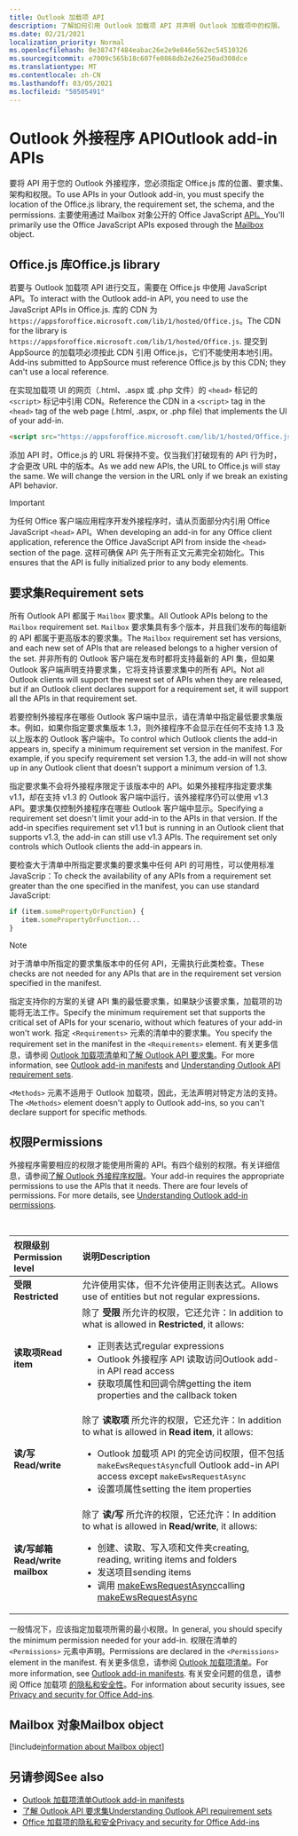 ```yaml
---
title: Outlook 加载项 API
description: 了解如何引用 Outlook 加载项 API 并声明 Outlook 加载项中的权限。
ms.date: 02/21/2021
localization_priority: Normal
ms.openlocfilehash: 0e38747f484eabac26e2e9e846e562ec54510326
ms.sourcegitcommit: e7009c565b18c607fe0868db2e26e250ad308dce
ms.translationtype: MT
ms.contentlocale: zh-CN
ms.lasthandoff: 03/05/2021
ms.locfileid: "50505491"
---
```

# <a name="outlook-add-in-apis"></a><span data-ttu-id="d9deb-103">Outlook 外接程序 API</span><span class="sxs-lookup"><span data-stu-id="d9deb-103">Outlook add-in APIs</span></span>

<span data-ttu-id="d9deb-104">要将 API 用于您的 Outlook 外接程序，您必须指定 Office.js 库的位置、要求集、架构和权限。</span><span class="sxs-lookup"><span data-stu-id="d9deb-104">To use APIs in your Outlook add-in, you must specify the location of the Office.js library, the requirement set, the schema, and the permissions.</span></span> <span data-ttu-id="d9deb-105">主要使用通过 Mailbox 对象公开的 Office JavaScript [API。](#mailbox-object)</span><span class="sxs-lookup"><span data-stu-id="d9deb-105">You'll primarily use the Office JavaScript APIs exposed through the [Mailbox](#mailbox-object) object.</span></span>

## <a name="officejs-library"></a><span data-ttu-id="d9deb-106">Office.js 库</span><span class="sxs-lookup"><span data-stu-id="d9deb-106">Office.js library</span></span>

<span data-ttu-id="d9deb-107">若要与 Outlook 加载项 API 进行交互，需要在 Office.js 中使用 JavaScript API。</span><span class="sxs-lookup"><span data-stu-id="d9deb-107">To interact with the Outlook add-in API, you need to use the JavaScript APIs in Office.js.</span></span> <span data-ttu-id="d9deb-108">库的 CDN 为 `https://appsforoffice.microsoft.com/lib/1/hosted/Office.js`。</span><span class="sxs-lookup"><span data-stu-id="d9deb-108">The CDN for the library is `https://appsforoffice.microsoft.com/lib/1/hosted/Office.js`.</span></span> <span data-ttu-id="d9deb-109">提交到 AppSource 的加载项必须按此 CDN 引用 Office.js，它们不能使用本地引用。</span><span class="sxs-lookup"><span data-stu-id="d9deb-109">Add-ins submitted to AppSource must reference Office.js by this CDN; they can't use a local reference.</span></span>

<span data-ttu-id="d9deb-110">在实现加载项 UI 的网页（.html、.aspx 或 .php 文件）的 `<head>` 标记的 `<script>` 标记中引用 CDN。</span><span class="sxs-lookup"><span data-stu-id="d9deb-110">Reference the CDN in a `<script>` tag in the `<head>` tag of the web page (.html, .aspx, or .php file) that implements the UI of your add-in.</span></span>

```HTML
<script src="https://appsforoffice.microsoft.com/lib/1/hosted/Office.js" type="text/javascript"></script>
```
<span data-ttu-id="d9deb-p103">添加 API 时，Office.js 的 URL 将保持不变。仅当我们打破现有的 API 行为时，才会更改 URL 中的版本。</span><span class="sxs-lookup"><span data-stu-id="d9deb-p103">As we add new APIs, the URL to Office.js will stay the same. We will change the version in the URL only if we break an existing API behavior.</span></span>

> [!IMPORTANT]
> <span data-ttu-id="d9deb-113">为任何 Office 客户端应用程序开发外接程序时，请从页面部分内引用 Office JavaScript `<head>` API。</span><span class="sxs-lookup"><span data-stu-id="d9deb-113">When developing an add-in for any Office client application, reference the Office JavaScript API from inside the `<head>` section of the page.</span></span> <span data-ttu-id="d9deb-114">这样可确保 API 先于所有正文元素完全初始化。</span><span class="sxs-lookup"><span data-stu-id="d9deb-114">This ensures that the API is fully initialized prior to any body elements.</span></span>

## <a name="requirement-sets"></a><span data-ttu-id="d9deb-115">要求集</span><span class="sxs-lookup"><span data-stu-id="d9deb-115">Requirement sets</span></span>

<span data-ttu-id="d9deb-116">所有 Outlook API 都属于 `Mailbox` 要求集。</span><span class="sxs-lookup"><span data-stu-id="d9deb-116">All Outlook APIs belong to the `Mailbox` requirement set.</span></span> <span data-ttu-id="d9deb-117">`Mailbox` 要求集具有多个版本，并且我们发布的每组新的 API 都属于更高版本的要求集。</span><span class="sxs-lookup"><span data-stu-id="d9deb-117">The `Mailbox` requirement set has versions, and each new set of APIs that are released belongs to a higher version of the set.</span></span> <span data-ttu-id="d9deb-118">并非所有的 Outlook 客户端在发布时都将支持最新的 API 集，但如果 Outlook 客户端声明支持要求集，它将支持该要求集中的所有 API。</span><span class="sxs-lookup"><span data-stu-id="d9deb-118">Not all Outlook clients will support the newest set of APIs when they are released, but if an Outlook client declares support for a requirement set, it will support all the APIs in that requirement set.</span></span>

<span data-ttu-id="d9deb-p106">若要控制外接程序在哪些 Outlook 客户端中显示，请在清单中指定最低要求集版本。例如，如果你指定要求集版本 1.3，则外接程序不会显示在任何不支持 1.3 及以上版本的 Outlook 客户端中。</span><span class="sxs-lookup"><span data-stu-id="d9deb-p106">To control which Outlook clients the add-in appears in, specify a minimum requirement set version in the manifest. For example, if you specify requirement set version 1.3, the add-in will not show up in any Outlook client that doesn't support a minimum version of 1.3.</span></span>

<span data-ttu-id="d9deb-p107">指定要求集不会将外接程序限定于该版本中的 API。如果外接程序指定要求集 v1.1，却在支持 v1.3 的 Outlook 客户端中运行，该外接程序仍可以使用 v1.3 API。要求集仅控制外接程序在哪些 Outlook 客户端中显示。</span><span class="sxs-lookup"><span data-stu-id="d9deb-p107">Specifying a requirement set doesn't limit your add-in to the APIs in that version. If the add-in specifies requirement set v1.1 but is running in an Outlook client that supports v1.3, the add-in can still use v1.3 APIs. The requirement set only controls which Outlook clients the add-in appears in.</span></span>

<span data-ttu-id="d9deb-124">要检查大于清单中所指定要求集的要求集中任何 API 的可用性，可以使用标准 JavaScrip：</span><span class="sxs-lookup"><span data-stu-id="d9deb-124">To check the availability of any APIs from a requirement set greater than the one specified in the manifest, you can use standard JavaScript:</span></span>

```js
if (item.somePropertyOrFunction) {
   item.somePropertyOrFunction...  
}
```

> [!NOTE]
> <span data-ttu-id="d9deb-125">对于清单中所指定的要求集版本中的任何 API，无需执行此类检查。</span><span class="sxs-lookup"><span data-stu-id="d9deb-125">These checks are not needed for any APIs that are in the requirement set version specified in the manifest.</span></span>

<span data-ttu-id="d9deb-126">指定支持你的方案的关键 API 集的最低要求集，如果缺少该要求集，加载项的功能将无法工作。</span><span class="sxs-lookup"><span data-stu-id="d9deb-126">Specify the minimum requirement set that supports the critical set of APIs for your scenario, without which features of your add-in won't work.</span></span> <span data-ttu-id="d9deb-127">指定 `<Requirements>` 元素的清单中的要求集。</span><span class="sxs-lookup"><span data-stu-id="d9deb-127">You specify the requirement set in the manifest in the `<Requirements>` element.</span></span> <span data-ttu-id="d9deb-128">有关更多信息，请参阅 [Outlook 加载项清单](manifests.md)和[了解 Outlook API 要求集](../reference/requirement-sets/outlook-api-requirement-sets.md)。</span><span class="sxs-lookup"><span data-stu-id="d9deb-128">For more information, see [Outlook add-in manifests](manifests.md) and [Understanding Outlook API requirement sets](../reference/requirement-sets/outlook-api-requirement-sets.md).</span></span>

<span data-ttu-id="d9deb-129">`<Methods>` 元素不适用于 Outlook 加载项，因此，无法声明对特定方法的支持。</span><span class="sxs-lookup"><span data-stu-id="d9deb-129">The `<Methods>` element doesn't apply to Outlook add-ins, so you can't declare support for specific methods.</span></span>

## <a name="permissions"></a><span data-ttu-id="d9deb-130">权限</span><span class="sxs-lookup"><span data-stu-id="d9deb-130">Permissions</span></span>

<span data-ttu-id="d9deb-p109">外接程序需要相应的权限才能使用所需的 API。有四个级别的权限。有关详细信息，请参阅[了解 Outlook 外接程序权限](understanding-outlook-add-in-permissions.md)。</span><span class="sxs-lookup"><span data-stu-id="d9deb-p109">Your add-in requires the appropriate permissions to use the APIs that it needs. There are four levels of permissions. For more details, see [Understanding Outlook add-in permissions](understanding-outlook-add-in-permissions.md).</span></span>

<br/>

|<span data-ttu-id="d9deb-134">权限级别</span><span class="sxs-lookup"><span data-stu-id="d9deb-134">Permission level</span></span>|<span data-ttu-id="d9deb-135">说明</span><span class="sxs-lookup"><span data-stu-id="d9deb-135">Description</span></span>|
|:-----|:-----|
| <span data-ttu-id="d9deb-136">**受限**</span><span class="sxs-lookup"><span data-stu-id="d9deb-136">**Restricted**</span></span> | <span data-ttu-id="d9deb-137">允许使用实体，但不允许使用正则表达式。</span><span class="sxs-lookup"><span data-stu-id="d9deb-137">Allows use of entities but not regular expressions.</span></span> |
| <span data-ttu-id="d9deb-138">**读取项**</span><span class="sxs-lookup"><span data-stu-id="d9deb-138">**Read item**</span></span> | <span data-ttu-id="d9deb-139">除了 **受限** 所允许的权限，它还允许：</span><span class="sxs-lookup"><span data-stu-id="d9deb-139">In addition to what is allowed in **Restricted**, it allows:</span></span><ul><li><span data-ttu-id="d9deb-140">正则表达式</span><span class="sxs-lookup"><span data-stu-id="d9deb-140">regular expressions</span></span></li><li><span data-ttu-id="d9deb-141">Outlook 外接程序 API 读取访问</span><span class="sxs-lookup"><span data-stu-id="d9deb-141">Outlook add-in API read access</span></span></li><li><span data-ttu-id="d9deb-142">获取项属性和回调令牌</span><span class="sxs-lookup"><span data-stu-id="d9deb-142">getting the item properties and the callback token</span></span></li></ul> |
| <span data-ttu-id="d9deb-143">**读/写**</span><span class="sxs-lookup"><span data-stu-id="d9deb-143">**Read/write**</span></span> | <span data-ttu-id="d9deb-144">除了 **读取项** 所允许的权限，它还允许：</span><span class="sxs-lookup"><span data-stu-id="d9deb-144">In addition to what is allowed in **Read item**, it allows:</span></span><ul><li><span data-ttu-id="d9deb-145">Outlook 加载项 API 的完全访问权限，但不包括 `makeEwsRequestAsync`</span><span class="sxs-lookup"><span data-stu-id="d9deb-145">full Outlook add-in API access except `makeEwsRequestAsync`</span></span></li><li><span data-ttu-id="d9deb-146">设置项属性</span><span class="sxs-lookup"><span data-stu-id="d9deb-146">setting the item properties</span></span></li></ul> |
| <span data-ttu-id="d9deb-147">**读/写邮箱**</span><span class="sxs-lookup"><span data-stu-id="d9deb-147">**Read/write mailbox**</span></span> | <span data-ttu-id="d9deb-148">除了 **读/写** 所允许的权限，它还允许：</span><span class="sxs-lookup"><span data-stu-id="d9deb-148">In addition to what is allowed in **Read/write**, it allows:</span></span><ul><li><span data-ttu-id="d9deb-149">创建、读取、写入项和文件夹</span><span class="sxs-lookup"><span data-stu-id="d9deb-149">creating, reading, writing items and folders</span></span></li><li><span data-ttu-id="d9deb-150">发送项目</span><span class="sxs-lookup"><span data-stu-id="d9deb-150">sending items</span></span></li><li><span data-ttu-id="d9deb-151">调用 [makeEwsRequestAsync](../reference/objectmodel/preview-requirement-set/office.context.mailbox.md#methods)</span><span class="sxs-lookup"><span data-stu-id="d9deb-151">calling [makeEwsRequestAsync](../reference/objectmodel/preview-requirement-set/office.context.mailbox.md#methods)</span></span></li></ul> |

<span data-ttu-id="d9deb-152">一般情况下，应该指定加载项所需的最小权限。</span><span class="sxs-lookup"><span data-stu-id="d9deb-152">In general, you should specify the minimum permission needed for your add-in.</span></span> <span data-ttu-id="d9deb-153">权限在清单的 `<Permissions>` 元素中声明。</span><span class="sxs-lookup"><span data-stu-id="d9deb-153">Permissions are declared in the `<Permissions>` element in the manifest.</span></span> <span data-ttu-id="d9deb-154">有关更多信息，请参阅 [Outlook 加载项清单](manifests.md)。</span><span class="sxs-lookup"><span data-stu-id="d9deb-154">For more information, see [Outlook add-in manifests](manifests.md).</span></span> <span data-ttu-id="d9deb-155">有关安全问题的信息，请参阅 Office 加载项 [的隐私和安全性](../concepts/privacy-and-security.md)。</span><span class="sxs-lookup"><span data-stu-id="d9deb-155">For information about security issues, see [Privacy and security for Office Add-ins](../concepts/privacy-and-security.md).</span></span>

## <a name="mailbox-object"></a><span data-ttu-id="d9deb-156">Mailbox 对象</span><span class="sxs-lookup"><span data-stu-id="d9deb-156">Mailbox object</span></span>

[!include[information about Mailbox object](../includes/mailbox-object-desc.md)]

## <a name="see-also"></a><span data-ttu-id="d9deb-157">另请参阅</span><span class="sxs-lookup"><span data-stu-id="d9deb-157">See also</span></span>

- [<span data-ttu-id="d9deb-158">Outlook 加载项清单</span><span class="sxs-lookup"><span data-stu-id="d9deb-158">Outlook add-in manifests</span></span>](manifests.md)
- [<span data-ttu-id="d9deb-159">了解 Outlook API 要求集</span><span class="sxs-lookup"><span data-stu-id="d9deb-159">Understanding Outlook API requirement sets</span></span>](../reference/requirement-sets/outlook-api-requirement-sets.md)
- [<span data-ttu-id="d9deb-160">Office 加载项的隐私和安全</span><span class="sxs-lookup"><span data-stu-id="d9deb-160">Privacy and security for Office Add-ins</span></span>](../concepts/privacy-and-security.md)
